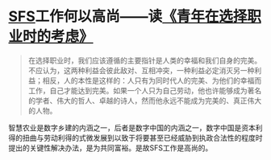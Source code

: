 # [SFS](http://47.96.141.234/note)工作何以高尚——读[《青年在选择职业时的考虑》](https://www.marxists.org/chinese/marx-engels/01/047.htm)

> 在选择职业时，我们应该遵循的主要指针是人类的幸福和我们自身的完美。不应认为，这两种利益会彼此敌对、互相冲突，一种利益必定消灭另一种利益；相反，人的本性是这样的：人只有为同时代人的完美、为他们的幸福而工作，自己才能达到完美。如果一个人只为自己劳动，他也许能够成为著名的学者、伟大的哲人、卓越的诗人，然而他永远不能成为完美的、真正伟大的人物。

智慧农业是数字乡建的内涵之一，后者是数字中国的内涵之一，数字中国是资本利得的扭曲与劳动利得的式微发展到以致于将要甚至已经威胁到执政合法性的程度时提出的关键性解决办法，是为共同富裕。是故SFS工作是高尚的。